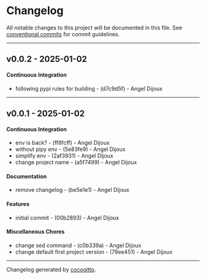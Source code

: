 # Changelog
All notable changes to this project will be documented in this file. See [conventional commits](https://www.conventionalcommits.org/) for commit guidelines.

- - -
## v0.0.2 - 2025-01-02
#### Continuous Integration
- following pypi rules for building - (d7c9d5f) - Angel Dijoux

- - -

## v0.0.1 - 2025-01-02
#### Continuous Integration
- env is back? - (ff8fcff) - Angel Dijoux
- without pipy env - (5e83fe9) - Angel Dijoux
- simplify env - (2af3931) - Angel Dijoux
- change project name - (a5f7499) - Angel Dijoux
#### Documentation
- remove changelog - (be5e1e1) - Angel Dijoux
#### Features
- initial commit - (00b2893) - Angel Dijoux
#### Miscellaneous Chores
- change sed command - (c0b339a) - Angel Dijoux
- change default first project version - (79ee451) - Angel Dijoux

- - -

Changelog generated by [cocogitto](https://github.com/cocogitto/cocogitto).